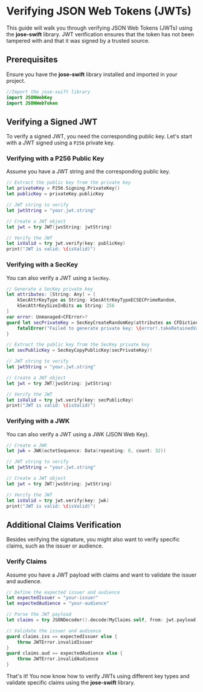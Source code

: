 # Verifying JSON Web Tokens (JWTs)

This guide will walk you through verifying JSON Web Tokens (JWTs) using the **jose-swift** library. JWT verification ensures that the token has not been tampered with and that it was signed by a trusted source.

## Prerequisites

Ensure you have the **jose-swift** library installed and imported in your project.

```swift
//Import the jose-swift library
import JSONWebKey
import JSONWebToken
```

## Verifying a Signed JWT

To verify a signed JWT, you need the corresponding public key. Let's start with a JWT signed using a `P256` private key.

### Verifying with a P256 Public Key

Assume you have a JWT string and the corresponding public key.

```swift
// Extract the public key from the private key
let privateKey = P256.Signing.PrivateKey()
let publicKey = privateKey.publicKey

// JWT string to verify
let jwtString = "your.jwt.string"

// Create a JWT object
let jwt = try JWT(jwsString: jwtString)

// Verify the JWT
let isValid = try jwt.verify(key: publicKey)
print("JWT is valid: \(isValid)")
```

### Verifying with a SecKey

You can also verify a JWT using a `SecKey`.

```swift
// Generate a SecKey private key
let attributes: [String: Any] = [
    kSecAttrKeyType as String: kSecAttrKeyTypeECSECPrimeRandom,
    kSecAttrKeySizeInBits as String: 256
]
var error: Unmanaged<CFError>?
guard let secPrivateKey = SecKeyCreateRandomKey(attributes as CFDictionary, &error) else {
    fatalError("Failed to generate private key: \(error!.takeRetainedValue())")
}

// Extract the public key from the SecKey private key
let secPublicKey = SecKeyCopyPublicKey(secPrivateKey)!

// JWT string to verify
let jwtString = "your.jwt.string"

// Create a JWT object
let jwt = try JWT(jwsString: jwtString)

// Verify the JWT
let isValid = try jwt.verify(key: secPublicKey)
print("JWT is valid: \(isValid)")
```

### Verifying with a JWK

You can also verify a JWT using a JWK (JSON Web Key).

```swift
// Create a JWK
let jwk = JWK(octetSequence: Data(repeating: 0, count: 32))

// JWT string to verify
let jwtString = "your.jwt.string"

// Create a JWT object
let jwt = try JWT(jwsString: jwtString)

// Verify the JWT
let isValid = try jwt.verify(key: jwk)
print("JWT is valid: \(isValid)")
```

## Additional Claims Verification

Besides verifying the signature, you might also want to verify specific claims, such as the issuer or audience.

### Verify Claims

Assume you have a JWT payload with claims and want to validate the issuer and audience.

```swift
// Define the expected issuer and audience
let expectedIssuer = "your-issuer"
let expectedAudience = "your-audience"

// Parse the JWT payload
let claims = try JSONDecoder().decode(MyClaims.self, from: jwt.payload)

// Validate the issuer and audience
guard claims.iss == expectedIssuer else {
    throw JWTError.invalidIssuer
}
guard claims.aud == expectedAudience else {
    throw JWTError.invalidAudience
}
```

That's it! You now know how to verify JWTs using different key types and validate specific claims using the **jose-swift** library.
